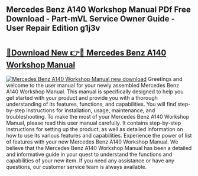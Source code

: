 ## Mercedes Benz A140 Workshop Manual PDf Free Download - Part-mVL Service Owner Guide - User Repair Edition g1j3v

# <h2><a href="http://bc63531.oget.top/?id=Mercedes+Benz+A140+Workshop+Manual">🔗Download New 👉🔴 Mercedes Benz A140 Workshop Manual</a></h2>

[![Mercedes Benz A140 Workshop Manual new download](https://i.imgur.com/5g1atiW.png)](http://bc63531.oget.top/?id=Mercedes+Benz+A140+Workshop+Manual)
Greetings and welcome to the user manual for your newly assembled Mercedes Benz A140 Workshop Manual. This manual is specifically designed to help you get started with your product and provide you with a thorough understanding of its features, functions, and capabilities. You will find step-by-step instructions for installation, usage, maintenance, and troubleshooting. To make the most of your Mercedes Benz A140 Workshop Manual, please read this user manual carefully. It contains step-by-step instructions for setting up the product, as well as detailed information on how to use its various features and capabilities. Experience the power of list of features with your new Mercedes Benz A140 Workshop Manual. We believe that the Mercedes Benz A140 Workshop Manual has been a detailed and informative guide in your quest to understand the functions and capabilities of your new item. If you need any assistance or have any questions, our customer service team is always available.
